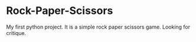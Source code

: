 # Rock-Paper-Scissors
My first python project.  It is a simple rock paper scissors game.  Looking for critique.
